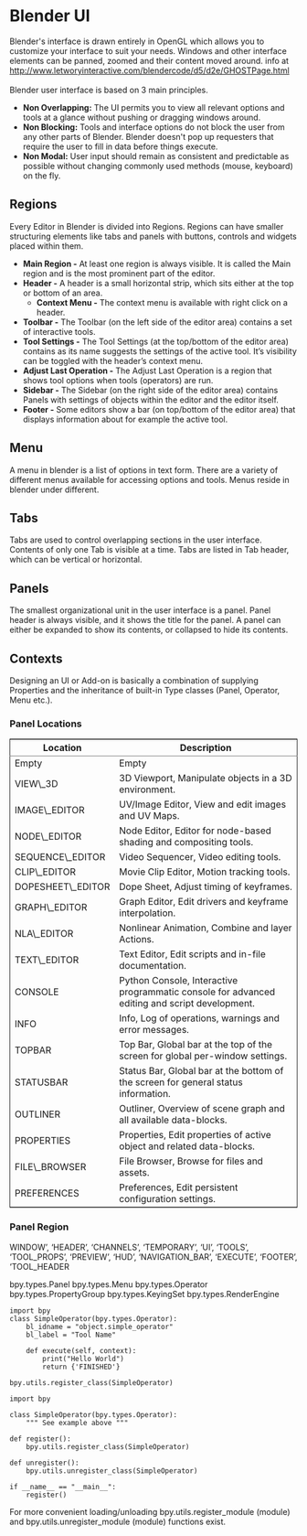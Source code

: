 

# Blender UI

Blender's interface is drawn entirely in OpenGL which allows you to customize your interface to suit your needs. Windows and other interface elements can be panned, zoomed and their content moved around.
info at <http://www.letworyinteractive.com/blendercode/d5/d2e/GHOSTPage.html>
<br/>
<br/>
Blender user interface is based on 3 main principles.

-   **Non Overlapping:** The UI permits you to view all relevant options and tools at a glance without pushing or dragging windows around.
-   **Non Blocking:**  Tools and interface options do not block the user from any other parts of Blender. Blender doesn't pop up requesters that require the user to fill in data before things execute.
-   **Non Modal:** User input should remain as consistent and predictable as possible without changing commonly used methods (mouse, keyboard) on the fly.


## Regions

Every Editor in Blender is divided into Regions. Regions can have smaller structuring elements like tabs and panels with buttons, controls and widgets placed within them.

-   **Main Region -** At least one region is always visible. It is called the Main region and is the most prominent part of the editor.
-   **Header -** A header is a small horizontal strip, which sits either at the top or bottom of an area. 
    -   **Context Menu -** The context menu is available with right click on a header.
-   **Toolbar -** The Toolbar (on the left side of the editor area) contains a set of interactive tools.
-   **Tool Settings -** The Tool Settings (at the top/bottom of the editor area) contains as its name suggests the settings of the active tool. It’s visibility can be toggled with the header’s context menu.
-   **Adjust Last Operation -** The Adjust Last Operation is a region that shows tool options when tools (operators) are run.
-   **Sidebar -** The Sidebar (on the right side of the editor area) contains Panels with settings of objects within the editor and the editor itself.
-   **Footer -** Some editors show a bar (on top/bottom of the editor area) that displays information about for example the active tool.


## Menu

A menu in blender is a list of options in text form. There are a variety of different menus available for accessing options and tools.
Menus reside in blender under different.


## Tabs

Tabs are used to control overlapping sections in the user interface. Contents of only one Tab is visible at a time. Tabs are listed in Tab header, which can be vertical or horizontal.


## Panels

The smallest organizational unit in the user interface is a panel. Panel header is always visible, and it shows the title for the panel. A panel can either be expanded to show its contents, or collapsed to hide its contents.


## Contexts

Designing an UI or Add-on is basically a combination of supplying Properties and the inheritance of built-in Type classes (Panel, Operator, Menu etc.).


### Panel Locations

<table border="2" cellspacing="0" cellpadding="6" rules="groups" frame="hsides">


<colgroup>
<col  class="org-left" />

<col  class="org-left" />
</colgroup>
<thead>
<tr>
<th scope="col" class="org-left">Location</th>
<th scope="col" class="org-left">Description</th>
</tr>
</thead>

<tbody>
<tr>
<td class="org-left">Empty</td>
<td class="org-left">Empty</td>
</tr>


<tr>
<td class="org-left">VIEW\_3D</td>
<td class="org-left">3D Viewport, Manipulate objects in a 3D environment.</td>
</tr>


<tr>
<td class="org-left">IMAGE\_EDITOR</td>
<td class="org-left">UV/Image Editor, View and edit images and UV Maps.</td>
</tr>


<tr>
<td class="org-left">NODE\_EDITOR</td>
<td class="org-left">Node Editor, Editor for node-based shading and compositing tools.</td>
</tr>


<tr>
<td class="org-left">SEQUENCE\_EDITOR</td>
<td class="org-left">Video Sequencer, Video editing tools.</td>
</tr>


<tr>
<td class="org-left">CLIP\_EDITOR</td>
<td class="org-left">Movie Clip Editor, Motion tracking tools.</td>
</tr>


<tr>
<td class="org-left">DOPESHEET\_EDITOR</td>
<td class="org-left">Dope Sheet, Adjust timing of keyframes.</td>
</tr>


<tr>
<td class="org-left">GRAPH\_EDITOR</td>
<td class="org-left">Graph Editor, Edit drivers and keyframe interpolation.</td>
</tr>


<tr>
<td class="org-left">NLA\_EDITOR</td>
<td class="org-left">Nonlinear Animation, Combine and layer Actions.</td>
</tr>


<tr>
<td class="org-left">TEXT\_EDITOR</td>
<td class="org-left">Text Editor, Edit scripts and in-file documentation.</td>
</tr>


<tr>
<td class="org-left">CONSOLE</td>
<td class="org-left">Python Console, Interactive programmatic console for advanced editing and script development.</td>
</tr>


<tr>
<td class="org-left">INFO</td>
<td class="org-left">Info, Log of operations, warnings and error messages.</td>
</tr>


<tr>
<td class="org-left">TOPBAR</td>
<td class="org-left">Top Bar, Global bar at the top of the screen for global per-window settings.</td>
</tr>


<tr>
<td class="org-left">STATUSBAR</td>
<td class="org-left">Status Bar, Global bar at the bottom of the screen for general status information.</td>
</tr>


<tr>
<td class="org-left">OUTLINER</td>
<td class="org-left">Outliner, Overview of scene graph and all available data-blocks.</td>
</tr>


<tr>
<td class="org-left">PROPERTIES</td>
<td class="org-left">Properties, Edit properties of active object and related data-blocks.</td>
</tr>


<tr>
<td class="org-left">FILE\_BROWSER</td>
<td class="org-left">File Browser, Browse for files and assets.</td>
</tr>


<tr>
<td class="org-left">PREFERENCES</td>
<td class="org-left">Preferences, Edit persistent configuration settings.</td>
</tr>
</tbody>
</table>


### Panel Region

WINDOW’, ‘HEADER’, ‘CHANNELS’, ‘TEMPORARY’, ‘UI’, ‘TOOLS’, ‘TOOL\_PROPS’, ‘PREVIEW’, ‘HUD’, ‘NAVIGATION\_BAR’, ‘EXECUTE’, ‘FOOTER’, ‘TOOL\_HEADER

bpy.types.Panel
bpy.types.Menu
bpy.types.Operator
bpy.types.PropertyGroup
bpy.types.KeyingSet
bpy.types.RenderEngine

    import bpy
    class SimpleOperator(bpy.types.Operator):
        bl_idname = "object.simple_operator"
        bl_label = "Tool Name"
    
        def execute(self, context):
            print("Hello World")
            return {'FINISHED'}
    
    bpy.utils.register_class(SimpleOperator)

    import bpy
    
    class SimpleOperator(bpy.types.Operator):
        """ See example above """
    
    def register():
        bpy.utils.register_class(SimpleOperator)
    
    def unregister():
        bpy.utils.unregister_class(SimpleOperator)
    
    if __name__ == "__main__":
        register()

For more convenient loading/unloading bpy.utils.register\_module (module) and bpy.utils.unregister\_module (module) functions exist.

